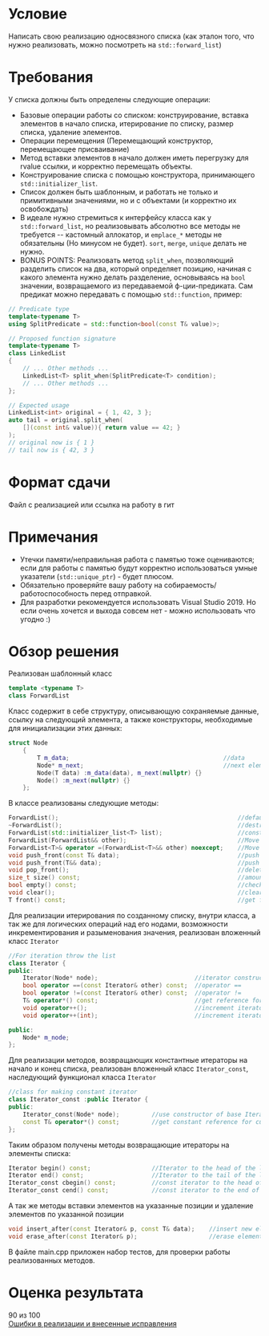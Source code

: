 # Условие
Написать свою реализацию односвязного списка (как эталон того, что нужно реализовать, можно посмотреть на `std::forward_list`)

# Требования
У списка должны быть определены следующие операции:
- Базовые операции работы со списком: конструирование, вставка элементов в начало списка, итерирование по списку, размер списка, удаление элементов.
- Операции перемещения (Перемещающий конструктор, перемещающее присваивание)
- Метод вставки элементов в начало должен иметь перегрузку для rvalue ссылки, и корректно перемещать объекты.
- Конструирование списка с помощью конструктора, принимающего `std::initializer_list`.
- Список должен быть шаблонным, и работать не только и примитивными значениями, но и с объектами (и корректно их освобождать)
- В идеале нужно стремиться к интерфейсу класса как у `std::forward_list`, но реализовывать абсолютно все методы не требуется -- кастомный аллокатор, и `emplace_*` методы не обязательны (Но минусом не будет). `sort`, `merge`, `unique`  делать не нужно.
- BONUS POINTS: Реализовать метод `split_when`, позволяющий разделить список на два, который определяет позицию, начиная с какого элемента нужно делать разделение, основываясь на `bool` значении, возвращаемого из передаваемой ф-ции-предиката. Сам предикат можно передавать с помощью `std::function`, пример:
~~~C++
// Predicate type
template<typename T>
using SplitPredicate = std::function<bool(const T& value)>;

// Proposed function signature
template<typename T>
class LinkedList
{
    // ... Other methods ...
    LinkedList<T> split_when(SplitPredicate<T> condition);
    // ... Other methods ...
};

// Expected usage
LinkedList<int> original = { 1, 42, 3 };
auto tail = original.split_when(
    [](const int& value)){ return value == 42; }
);
// original now is { 1 }
// tail now is { 42, 3 }
~~~

# Формат сдачи
Файл с реализацией или ссылка на работу в гит

# Примечания
-	Утечки памяти/неправильная работа с памятью тоже оцениваются; если для работы с памятью будут корректно использоваться умные указатели (`std::unique_ptr`) - будет плюсом.
-	Обязательно проверяйте вашу работу на собираемость/работоспособность перед отправкой.
-	Для разработки рекомендуется использовать Visual Studio 2019. Но если очень хочется и выхода совсем нет - можно использовать что угодно :)

# Обзор решения
Реализован шаблонный класс
~~~C++
template <typename T>
class ForwardList
~~~

Класс содержит в себе структуру, описывающую сохраняемые данные, ссылку на следующий элемента, а также конструкторы, необходимые для инициализации этих данных:

~~~C++
struct Node
	{
		T m_data;											//data
		Node* m_next;										//next element
		Node(T data) :m_data(data), m_next(nullptr) {}
		Node() :m_next(nullptr) {}
	};
~~~

В классе реализованы следующие методы:
~~~C++
ForwardList();													//default constructor
~ForwardList();													//destructor
ForwardList(std::initializer_list<T> list);						//constructor with initializer list
ForwardList(ForwardList&& other);								//Move constructor
ForwardList<T>& operator =(ForwardList<T>&& other) noexcept;	//Move operator =
void push_front(const T& data);									//push lvalue
void push_front(T&& data);										//push rvalue
void pop_front();												//delete in front	
size_t size() const;											//amount of elements
bool empty() const;												//check if list empty
void clear();													//clear list
T front() const;												//get first element from list
~~~

Для реализации итерирования по созданному списку, внутри класса, а так же для логических операций над его нодами, возможности инкрементирования и разыменования значения, реализован вложенный класс `Iterator`
~~~C++
//For iteration throw the list
class Iterator {
public:		
    Iterator(Node* node);							//iterator constructor		
    bool operator ==(const Iterator& other) const;	//operator ==		
    bool operator !=(const Iterator& other) const;	//operator !=		
    T& operator*() const;							//get reference for current node		
    void operator++();								//increment iterator postfix form		
    void operator++(int);							//increment iterator prefix form

public:
    Node* m_node;
};
~~~

Для реализации методов, возвращающих константные итераторы на начало и конец списка, реализован вложенный класс `Iterator_const`, наследующий функционал класса `Iterator`
~~~C++
//class for making constant iterator
class Iterator_const :public Iterator {
public:		
    Iterator_const(Node* node);			//use constructor of base Iterator		
    const T& operator*() const;			//get constant reference for current node
};
~~~

Таким образом получены методы возвращающие итераторы на элементы списка:
~~~C++
Iterator begin() const;					//Iterator to the head of the list
Iterator end() const;					//Iterator to the tail of the list
Iterator_const cbegin() const;			//const iterator to the head of the list
Iterator_const cend() const;			//const iterator to the end of the list
~~~

А так же методы вставки элементов на указанные позиции и удаление элементов по указанной позиции
~~~C++
void insert_after(const Iterator& p, const T& data);	//insert new element selected by iterator
void erase_after(const Iterator& p);                    //erase element after iterator
~~~

В файле main.cpp приложен набор тестов, для проверки работы реализованных методов.

# Оценка результата
90 из 100   
[Ошибки в реализации и внесенные исправления](dz_4_new/)
